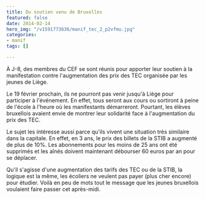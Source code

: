 ```yaml
---
title: Du soutien venu de Bruxelles
featured: false
date: 2014-02-14
hero_img: "/v1591773636/manif_tec_2_p2vfmu.jpg"
categories:
- manif
tags: []

---
```

À J-8, des membres du CEF se sont réunis pour apporter leur soutien à la manifestation contre l'augmentation des prix des TEC organisée par les jeunes de Liège.  
  
Le 19 février prochain, ils ne pourront pas venir jusqu'à Liège pour participer à l'événement. En effet, tous seront aux cours ou sortiront à peine de l'école à l'heure où les manifestants démarreront. Pourtant, les élèves bruxellois avaient envie de montrer leur solidarité face à l'augmentation du prix des TEC.  
  
Le sujet les intéresse aussi parce qu'ils vivent une situation très similaire dans la capitale. En effet, en 3 ans, le prix des billets de la STIB a augmenté de plus de 10%. Les abonnements pour les moins de 25 ans ont été supprimés et les aînés doivent maintenant débourser 60 euros par an pour se déplacer.  
  
Qu'il s'agisse d'une augmentation des tarifs des TEC ou de la STIB, la logique est la même, les écoliers ne veulent pas payer (plus cher encore) pour étudier. Voilà en peu de mots tout le message que les jeunes bruxellois voulaient faire passer cet après-midi.